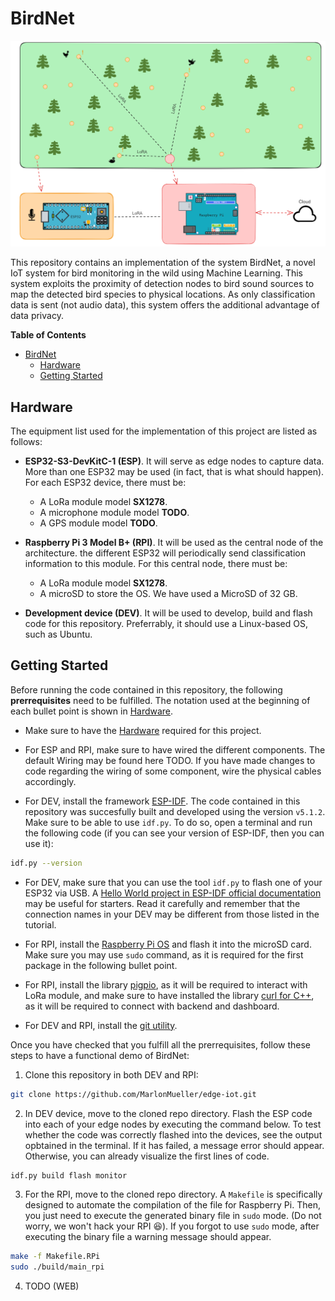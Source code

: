 # BirdNet

![Architecture Design](assets/architecture_design.png)


This repository contains an implementation of the system BirdNet, a novel IoT
system for bird monitoring in the wild using Machine Learning. This system 
exploits the proximity of detection nodes to bird sound sources to map the 
detected bird species to  physical locations. As only classification data is 
sent (not audio data), this system offers the additional advantage of data 
privacy. 

__Table of Contents__

- [BirdNet](#birdnet)
  - [Hardware](#hardware)
  - [Getting Started](#getting-started)

## Hardware

The equipment list used for the implementation of this project are 
listed as follows:

- **ESP32-S3-DevKitC-1 (ESP)**. It will serve as edge nodes to capture data. 
More than one ESP32 may be used (in fact, that is what should happen). For each
ESP32 device, there must be:
    - A LoRa module model **SX1278**. 
    - A microphone module model **TODO**.
    - A GPS module model **TODO**.

- **Raspberry Pi 3 Model B+ (RPI)**. It will be used as the central node of the
architecture. the different ESP32 will periodically send classification 
information to this module. For this central node, there must be:
    - A LoRa module model **SX1278**. 
    - A microSD to store the OS. We have used a MicroSD of 32 GB. 

- **Development device (DEV)**. It will be used to develop, build and flash code 
for this repository. Preferrably, it should use a Linux-based OS, such as 
Ubuntu. 

## Getting Started

Before running the code contained in this repository, the following 
__prerrequisites__ need to be fulfilled. The notation used at the beginning of
each bullet point is shown in [Hardware](#hardware).

- Make sure to have the [Hardware](#hardware) required for this project.

- For ESP and RPI, make sure to have wired the different components. The default
Wiring may be found here TODO. If you have made changes to code regarding the wiring 
of some component, wire the physical cables accordingly. 

- For DEV, install the framework 
[ESP-IDF](https://github.com/espressif/esp-idf). The code contained in this 
repository was succesfully built and developed using the version `v5.1.2`. Make 
sure to be able to use `idf.py`. To do so, open a terminal and run the 
following code (if you can see your version of ESP-IDF, then you can use it):
```sh
idf.py --version
``` 

- For DEV, make sure that you can use the tool `idf.py` to flash
one of your ESP32 via USB. A
[Hello World project in ESP-IDF official documentation](https://docs.espressif.com/projects/esp-idf/en/stable/esp32/get-started/windows-setup.html#get-started-windows-first-steps)
may be useful for starters. Read it carefully and remember that the connection
names in your DEV may be different from those listed in the tutorial. 

- For RPI, install the [Raspberry Pi OS](https://www.raspberrypi.com/software/)
and flash it into the microSD card. Make sure you may use `sudo` command, as
it is required for the first package in the following bullet point. 

- For RPI, install the library 
[pigpio](https://abyz.me.uk/rpi/pigpio/), as it will be required to interact 
with LoRa module, and make sure to have installed the library 
[curl for C++](https://raspberry-projects.com/pi/programming-in-c/networking/curl/adding-curl-to-your-project),
as it will be required to connect with backend and dashboard. 

- For DEV and RPI, install the [git utility](https://git-scm.com/downloads). 

Once you have checked that you fulfill all the prerrequisites, follow these
steps to have a functional demo of BirdNet:

1. Clone this repository in both DEV and RPI:

```sh
git clone https://github.com/MarlonMueller/edge-iot.git
```

2. In DEV device, move to the cloned repo directory. Flash the ESP code into
each of your edge nodes by executing the command below. To test whether the
code was correctly flashed into the devices, see the output opbtained in
the terminal. If it has failed, a message error should appear. Otherwise, you
can already visualize the first lines of code. 

```sh
idf.py build flash monitor
```

3. For the RPI, move to the cloned repo directory. A `Makefile` is specifically
designed to automate the compilation of the file for Raspberry Pi. Then,
you just need to execute the generated binary file in `sudo` mode. (Do not
worry, we won't hack your RPI :laughing:). If you forgot to use `sudo` mode, 
after executing the binary file a warning message should appear. 

```sh
make -f Makefile.RPi
sudo ./build/main_rpi
```

4. TODO (WEB)
